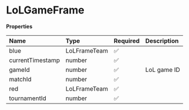 # LoLGameFrame

**Properties**

| Name             | Type         | Required | Description |
| :--------------- | :----------- | :------- | :---------- |
| blue             | LoLFrameTeam | ✅       |             |
| currentTimestamp | number       | ✅       |             |
| gameId           | number       | ✅       | LoL game ID |
| matchId          | number       | ✅       |             |
| red              | LoLFrameTeam | ✅       |             |
| tournamentId     | number       | ✅       |             |

<!-- This file was generated by liblab | https://liblab.com/ -->
